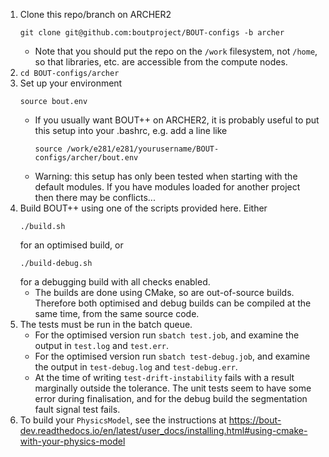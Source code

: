 1. Clone this repo/branch on ARCHER2
    ```
    git clone git@github.com:boutproject/BOUT-configs -b archer
    ```
    * Note that you should put the repo on the `/work` filesystem, not `/home`,
      so that libraries, etc. are accessible from the compute nodes.
2. `cd BOUT-configs/archer`
3. Set up your environment
    ```
    source bout.env
    ```
    * If you usually want BOUT++ on ARCHER2, it is probably useful to put this
      setup into your .bashrc, e.g. add a line like
        ```
        source /work/e281/e281/yourusername/BOUT-configs/archer/bout.env
        ```
    * Warning: this setup has only been tested when starting with the default
      modules. If you have modules loaded for another project then there may be
      conflicts...
4. Build BOUT++ using one of the scripts provided here. Either
    ```
    ./build.sh
    ```
    for an optimised build, or
    ```
    ./build-debug.sh
    ```
    for a debugging build with all checks enabled.
      * The builds are done using CMake, so are out-of-source builds. Therefore
        both optimised and debug builds can be compiled at the same time, from
        the same source code.
5. The tests must be run in the batch queue.
    * For the optimised version run `sbatch test.job`, and examine the output in
      `test.log` and `test.err`.
    * For the optimised version run `sbatch test-debug.job`, and examine the
      output in `test-debug.log` and `test-debug.err`.
    * At the time of writing `test-drift-instability` fails with a result
      marginally outside the tolerance. The unit tests seem to have some error
      during finalisation, and for the debug build the segmentation fault
      signal test fails.
6. To build your `PhysicsModel`, see the instructions at
   https://bout-dev.readthedocs.io/en/latest/user_docs/installing.html#using-cmake-with-your-physics-model
